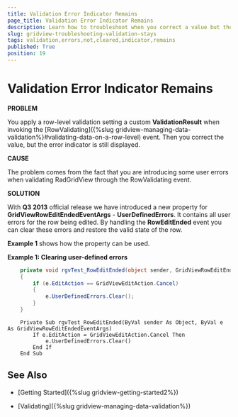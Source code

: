 ```yaml
---
title: Validation Error Indicator Remains
page_title: Validation Error Indicator Remains
description: Learn how to troubleshoot when you correct a value but the error indicator is still being displayed by RadGridView - Telerik's {{ site.framework_name }} DataGrid.
slug: gridview-troubleshooting-validation-stays
tags: validation,errors,not,cleared,indicator,remains
published: True
position: 19
---
```


# Validation Error Indicator Remains

__PROBLEM__

You apply a row-level validation setting a custom **ValidationResult** when invoking the [RowValidating]({%slug gridview-managing-data-validation%}#validating-data-on-a-row-level) event. Then you correct the value, but the error indicator is still displayed.
      
__CAUSE__

The problem comes from the fact that you are introducing some user errors when validating RadGridView through the RowValidating event.
        
__SOLUTION__

With __Q3 2013__ official release we have introduced a new property for __GridViewRowEditEndedEventArgs__ - __UserDefinedErrors__. It contains all user errors for the row being edited. By handling the **RowEditEnded** event you can clear these errors and restore the valid state of the row.
     
**Example 1** shows how the property can be used.
    
__Example 1: Clearing user-defined errors__

```C#
	private void rgvTest_RowEditEnded(object sender, GridViewRowEditEndedEventArgs e)
	{
	    if (e.EditAction == GridViewEditAction.Cancel)
	    {
	        e.UserDefinedErrors.Clear();
	    }
	}
```
```VB.NET
	Private Sub rgvTest_RowEditEnded(ByVal sender As Object, ByVal e As GridViewRowEditEndedEventArgs)
		If e.EditAction = GridViewEditAction.Cancel Then
			e.UserDefinedErrors.Clear()
		End If
	End Sub
```

## See Also

 * [Getting Started]({%slug gridview-getting-started2%})

 * [Validating]({%slug gridview-managing-data-validation%})
